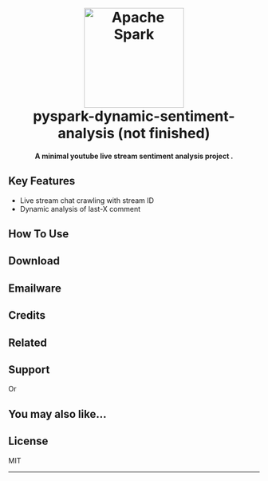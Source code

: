 
<h1 align="center">
  <br>
  <a href="https://spark.apache.org/"><img src="https://datascientest.com/en/files/2024/02/pyspark.webp" alt="Apache Spark" width="200"></a>
  <br>
  pyspark-dynamic-sentiment-analysis (not finished)
  <br>
</h1>

<h4 align="center">A minimal youtube live stream sentiment analysis project <a href="http://electron.atom.io" target="_blank"></a>.</h4>
<!--- 
<p align="center">
  <a href="https://badge.fury.io/js/electron-markdownify">
    <img src="https://badge.fury.io/js/electron-markdownify.svg"
         alt="Gitter">
  </a>
  <a href="https://gitter.im/amitmerchant1990/electron-markdownify"><img src="https://badges.gitter.im/amitmerchant1990/electron-markdownify.svg"></a>
  <a href="https://saythanks.io/to/bullredeyes@gmail.com">
      <img src="https://img.shields.io/badge/SayThanks.io-%E2%98%BC-1EAEDB.svg">
  </a>
  <a href="https://www.paypal.me/AmitMerchant">
    <img src="https://img.shields.io/badge/$-donate-ff69b4.svg?maxAge=2592000&amp;style=flat">
  </a>
</p> 

<p align="center">
  <a href="#key-features">Key Features</a> •
  <a href="#how-to-use">How To Use</a> •
  <a href="#download">Download</a> •
  <a href="#credits">Credits</a> •
  <a href="#related">Related</a> •
  <a href="#license">License</a>
</p> --->

<!--- ![screenshot](https://raw.githubusercontent.com/amitmerchant1990/electron-markdownify/master/app/img/markdownify.gif) --->

## Key Features

* Live stream chat crawling with stream ID
* Dynamic analysis of last-X comment

## How To Use


## Download



## Emailware



## Credits



## Related


## Support



<p>Or</p> 



## You may also like...



## License

MIT

---

<!--- > [amitmerchant.com](https://www.amitmerchant.com) &nbsp;&middot;&nbsp;
> GitHub [@amitmerchant1990](https://github.com/amitmerchant1990) &nbsp;&middot;&nbsp;
> Twitter [@amit_merchant](https://twitter.com/amit_merchant)
 --->
